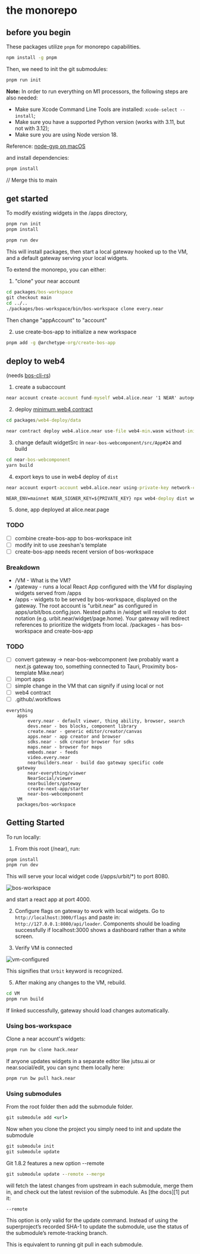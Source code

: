 # the monorepo

## before you begin

These packages utilize `pnpm` for monorepo capabilities.

```cmd
npm install -g pnpm
```

Then, we need to init the git submodules:

```cmd
pnpm run init
```

**Note:** In order to run everything on M1 processors, the following steps are also needed:
- Make sure Xcode Command Line Tools are installed: `xcode-select --install`;
- Make sure you have a supported Python version (works with 3.11, but not with 3.12);
- Make sure you are using Node version 18.

Reference: [node-gyp on macOS](https://github.com/nodejs/node-gyp?tab=readme-ov-file#on-macos)

and install dependencies:

```cmd
pnpm install
```

// Merge this to main

## get started

To modify existing widgets in the /apps directory,

```cmd
pnpm run init 
pnpm install

pnpm run dev
```

This will install packages, then start a local gateway hooked up to the VM, and a default gateway serving your local widgets.

To extend the monorepo, you can either:

1. "clone" your near account

```cmd
cd packages/bos-workspace
git checkout main
cd ../..
./packages/bos-workspace/bin/bos-workspace clone every.near
```

Then change "appAccount" to "account"

2. use create-bos-app to initialize a new workspace

```cmd
pnpm add -g @archetype-org/create-bos-app
```


## deploy to web4

(needs [bos-cli-rs](https://github.com/bos-cli-rs/bos-cli-rs))

1. create a subaccount

```cmd
near account create-account fund-myself web4.alice.near '1 NEAR' autogenerate-new-keypair save-to-keychain sign-as alice.near network-config mainnet sign-with-keychain send
```

2. deploy [minimum web4 contract](https://github.com/vgrichina/web4-min-contract)

```cmd
cd packages/web4-deploy/data

near contract deploy web4.alice.near use-file web4-min.wasm without-init-call network-config mainnet sign-with-keychain send
```

3. change default widgetSrc in `near-bos-webcomponent/src/App#24` and build

```cmd
cd near-bos-webcomponent
yarn build
```

4. export keys to use in web4 deploy of `dist`

```cmd
near account export-account web4.alice.near using-private-key network-config mainnet

NEAR_ENV=mainnet NEAR_SIGNER_KEY=${PRIVATE_KEY} npx web4-deploy dist web4.alice.near --nearfs
```

5. done, app deployed at alice.near.page

### TODO

- [ ] combine create-bos-app to bos-workspace init
- [ ] modify init to use zeeshan's template
- [ ] create-bos-app needs recent version of bos-workspace

### Breakdown

- /VM - What is the VM?
- /gateway - runs a local React App configured with the VM for displaying widgets served from /apps
- /apps - widgets to be served by bos-workspace, displayed on the gateway. The root account is "urbit.near" as configured in apps/urbit/bos.config.json. Nested paths in /widget will resolve to dot notation (e.g. urbit.near/widget/page.home). Your gateway will redirect references to prioritize the widgets from local.
/packages - has bos-workspace and create-bos-app

### TODO

- [ ] convert gateway -> near-bos-webcomponent (we probably want a next.js gateway too, something connected to Tauri, Proximity bos-template Mike.near)
- [ ] import apps
- [ ] simple change in the VM that can signify if using local or not
- [ ] web4 contract
- [ ] .github/.workflows

```
everything
    apps
        every.near - default viewer, thing ability, browser, search
        devs.near - bos blocks, component library
        create.near - generic editor/creator/canvas
        apps.near - app creator and browser
        sdks.near - sdk creator browser for sdks
        maps.near - browser for maps
        embeds.near - feeds
        video.every.near
        nearbuilders.near - build dao gateway specific code
    gateway
        near-everything/viewer
        NearSocial/viewer
        nearbuilders/gateway
        create-next-app/starter
        near-bos-webcomponent 
    VM
    packages/bos-workspace
```

## Getting Started

To run locally:

1. From this root (/near), run:
```cmd
pnpm install
pnpm run dev
```

This will serve your local widget code (/apps/urbit/*) to port 8080.

![bos-workspace](./assets/bos-workspace.png)

and start a react app at port 4000.

2. Configure flags on gateway to work with local widgets. Go to `http://localhost:3000/flags` and paste in: `http://127.0.0.1:8080/api/loader`. Components should be loading successfully if localhost:3000 shows a dashboard rather than a white screen.


3. Verify VM is connected

![vm-configured](./assets/vm-configured.png)

This signifies that `Urbit` keyword is recognized.

5. After making any changes to the VM, rebuild.

```cmd
cd VM
pnpm run build
```

If linked successfully, gateway should load changes automatically.

### Using bos-workspace

Clone a near account's widgets:

```cmd
pnpm run bw clone hack.near
```

If anyone updates widgets in a separate editor like jutsu.ai or near.social/edit, you can sync them locally here:

```cmd
pnpm run bw pull hack.near
```


### Using submodules

From the root folder then add the submodule folder.

```cmd
git submodule add <url>
```

Now when you clone the project you simply need to init and update the submodule

```cmd
git submodule init
git submodule update
```

Git 1.8.2 features a new option --remote

```cmd
git submodule update --remote --merge
```

will fetch the latest changes from upstream in each submodule, merge them in, and check out the latest revision of the submodule. As [the docs][1] put it:

`--remote`

This option is only valid for the update command. Instead of using the superproject’s recorded SHA-1 to update the submodule, use the status of the submodule’s remote-tracking branch.

This is equivalent to running git pull in each submodule.
